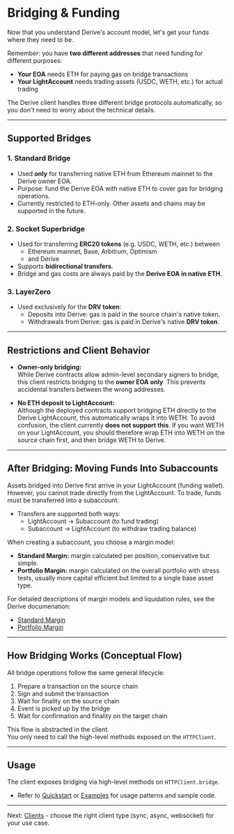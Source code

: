 # Bridging & Funding

Now that you understand Derive's account model, let's get your funds where they need to be.

Remember: you have **two different addresses** that need funding for different purposes:

- **Your EOA** needs ETH for paying gas on bridge transactions
- **Your LightAccount** needs trading assets (USDC, WETH, etc.) for actual trading

The Derive client handles three different bridge protocols automatically, so you don't need to worry about the technical details.

---

## Supported Bridges

### 1. Standard Bridge

- Used **only** for transferring native ETH from Ethereum mainnet to the Derive owner EOA.
- Purpose: fund the Derive EOA with native ETH to cover gas for bridging operations.
- Currently restricted to ETH-only. Other assets and chains may be supported in the future.

### 2. Socket Superbridge

- Used for transferring **ERC20 tokens** (e.g. USDC, WETH, etc.) between
  - Ethereum mainnet, Base, Arbitrum, Optimism
  - and Derive
- Supports **bidirectional transfers**.
- Bridge and gas costs are always paid by the **Derive EOA in native ETH**.

### 3. LayerZero

- Used exclusively for the **DRV token**:
  - Deposits into Derive: gas is paid in the source chain's native token.
  - Withdrawals from Derive: gas is paid in Derive's native **DRV token**.

---

## Restrictions and Client Behavior

- **Owner-only bridging:**  
  While Derive contracts allow admin-level secondary signers to bridge, this client restricts bridging to the **owner EOA only**. This prevents accidental transfers between the wrong addresses.

- **No ETH deposit to LightAccount:**  
  Although the deployed contracts support bridging ETH directly to the Derive LightAccount, this automatically wraps it into WETH. To avoid confusion, the client currently **does not support this**. If you want WETH on your LightAccount, you should therefore wrap ETH into WETH on the source chain first, and then bridge WETH to Derive.

---

## After Bridging: Moving Funds Into Subaccounts

Assets bridged into Derive first arrive in your LightAccount (funding wallet). However, you cannot trade directly from the LightAccount. To trade, funds must be transferred into a subaccount.

- Transfers are supported both ways:
  - LightAccount -> Subaccount (to fund trading)
  - Subaccount -> LightAccount (to withdraw trading balance)

When creating a subaccount, you choose a margin model:

- **Standard Margin:** margin calculated per position, conservative but simple.
- **Portfolio Margin:** margin calculated on the overall portfolio with stress tests, usually more capital efficient but limited to a single base asset type.

For detailed descriptions of margin models and liquidation rules, see the Derive documenation:

- [Standard Margin](https://docs.derive.xyz/docs/standard-margin-1)
- [Portfolio Margin](https://docs.derive.xyz/docs/portfolio-margin-1)

---

## How Bridging Works (Conceptual Flow)

All bridge operations follow the same general lifecycle:

1. Prepare a transaction on the source chain
2. Sign and submit the transaction
3. Wait for finality on the source chain
4. Event is picked up by the bridge
5. Wait for confirmation and finality on the target chain

This flow is abstracted in the client.  
You only need to call the high-level methods exposed on the `HTTPClient`.

---

## Usage

The client exposes bridging via high-level methods on `HTTPClient.bridge`.

- Refer to [Quickstart](quickstart.md) or [Examples](examples/) for usage patterns and sample code.

---

Next: [Clients](clients.md) - choose the right client type (sync, async, websocket) for your use case.

